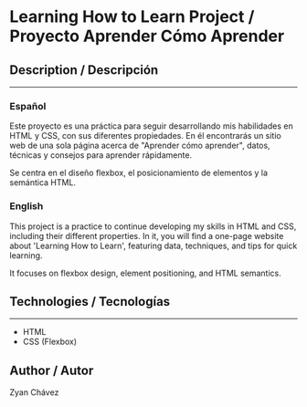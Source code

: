 # Learning How to Learn Project / Proyecto Aprender Cómo Aprender

## Description / Descripción

---

### Español

Este proyecto es una práctica para seguir desarrollando mis habilidades en HTML y CSS, con sus diferentes propiedades. En él encontrarás un sitio web de una sola página acerca de "Aprender cómo aprender", datos, técnicas y consejos para aprender rápidamente.

Se centra en el diseño flexbox, el posicionamiento de elementos y la semántica HTML.

### English

This project is a practice to continue developing my skills in HTML and CSS, including their different properties. In it, you will find a one-page website about 'Learning How to Learn', featuring data, techniques, and tips for quick learning.

It focuses on flexbox design, element positioning, and HTML semantics.

## Technologies / Tecnologías

---

- HTML
- CSS (Flexbox)

## Author / Autor

Zyan Chávez
